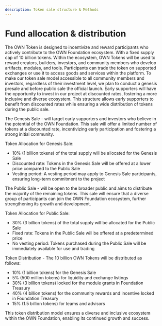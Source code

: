 ```yaml
---
description: Token sale structure & Methods
---
```


# Fund allocation & distribution

The OWN Token is designed to incentivize and reward participants who actively contribute to the OWN Foundation ecosystem. With a fixed supply cap of 10 billion tokens. Within the ecosystem, OWN Tokens will be used to reward creators, builders, investors, and community members who develop artifacts, modules, and tools. Participants can trade the token on supported exchanges or use it to access goods and services within the platform. To make our token sale model accessible to all community members and investors, regardless of their investment level, we plan to conduct a genesis presale and before public sale the official launch. Early supporters will have the opportunity to invest in our project at discounted rates, fostering a more inclusive and diverse ecosystem. This structure allows early supporters to benefit from discounted rates while ensuring a wide distribution of tokens during the public sale.

The Genesis Sale - will target early supporters and investors who believe in the potential of the OWN Foundation. This sale will offer a limited number of tokens at a discounted rate, incentivizing early participation and fostering a strong initial community.

Token Allocation for Genesis Sale:

* 10% (1 billion tokens) of the total supply will be allocated for the Genesis Sale
* Discounted rate: Tokens in the Genesis Sale will be offered at a lower price compared to the Public Sale
* Vesting period: A vesting period may apply to Genesis Sale participants, ensuring long-term commitment to the project

The Public Sale - will be open to the broader public and aims to distribute the majority of the remaining tokens. This sale will ensure that a diverse group of participants can join the OWN Foundation ecosystem, further strengthening its growth and development.

Token Allocation for Public Sale:

* 30% (3 billion tokens) of the total supply will be allocated for the Public Sale
* Fixed rate: Tokens in the Public Sale will be offered at a predetermined price
* No vesting period: Tokens purchased during the Public Sale will be immediately available for use and trading

Token Distribution - The 10 billion OWN Tokens will be distributed as follows:

* 10% (1 billion tokens) for the Genesis Sale
* 5% (500 million tokens) for liquidity and exchange listings
* 30% (3 billion tokens) locked for the module grants in Foundation Treasury
* 40% (4 billion tokens) for the community rewards and incentive locked in Foundation Treasury
* 15% (1.5 billion tokens) for teams and advisors

This token distribution model ensures a diverse and inclusive ecosystem within the OWN Foundation, enabling its continued growth and success.
